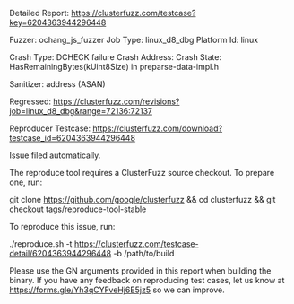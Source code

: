 Detailed Report: https://clusterfuzz.com/testcase?key=6204363944296448

Fuzzer: ochang_js_fuzzer
Job Type: linux_d8_dbg
Platform Id: linux

Crash Type: DCHECK failure
Crash Address: 
Crash State:
  HasRemainingBytes(kUint8Size) in preparse-data-impl.h
  
Sanitizer: address (ASAN)

Regressed: https://clusterfuzz.com/revisions?job=linux_d8_dbg&range=72136:72137

Reproducer Testcase: https://clusterfuzz.com/download?testcase_id=6204363944296448

Issue filed automatically.

The reproduce tool requires a ClusterFuzz source checkout. To prepare one, run:

git clone https://github.com/google/clusterfuzz && cd clusterfuzz && git checkout tags/reproduce-tool-stable

To reproduce this issue, run:

./reproduce.sh -t https://clusterfuzz.com/testcase-detail/6204363944296448 -b /path/to/build

Please use the GN arguments provided in this report when building the binary. If you have any feedback on reproducing test cases, let us know at https://forms.gle/Yh3qCYFveHj6E5jz5 so we can improve.
